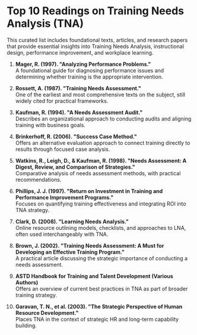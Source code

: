 # Top 10 Readings on Training Needs Analysis (TNA)

This curated list includes foundational texts, articles, and research papers that provide essential insights into Training Needs Analysis, instructional design, performance improvement, and workplace learning.

1. **Mager, R. (1997). "Analyzing Performance Problems."**  
   A foundational guide for diagnosing performance issues and determining whether training is the appropriate intervention.

2. **Rossett, A. (1987). "Training Needs Assessment."**  
   One of the earliest and most comprehensive texts on the subject, still widely cited for practical frameworks.

3. **Kaufman, R. (1994). "A Needs Assessment Audit."**  
   Describes an organizational approach to conducting audits and aligning training with business goals.

4. **Brinkerhoff, R. (2006). "Success Case Method."**  
   Offers an alternative evaluation approach to connect training directly to results through focused case analysis.

5. **Watkins, R., Leigh, D., & Kaufman, R. (1998). "Needs Assessment: A Digest, Review, and Comparison of Strategies."**  
   Comparative analysis of needs assessment methods, with practical recommendations.

6. **Phillips, J. J. (1997). "Return on Investment in Training and Performance Improvement Programs."**  
   Focuses on quantifying training effectiveness and integrating ROI into TNA strategy.

7. **Clark, D. (2008). "Learning Needs Analysis."**  
   Online resource outlining models, checklists, and approaches to LNA, often used interchangeably with TNA.

8. **Brown, J. (2002). "Training Needs Assessment: A Must for Developing an Effective Training Program."**  
   A practical article discussing the strategic importance of conducting a needs assessment.

9. **ASTD Handbook for Training and Talent Development (Various Authors)**  
   Offers an overview of current best practices in TNA as part of broader training strategy.

10. **Garavan, T. N., et al. (2003). "The Strategic Perspective of Human Resource Development."**  
   Places TNA in the context of strategic HR and long-term capability building.
